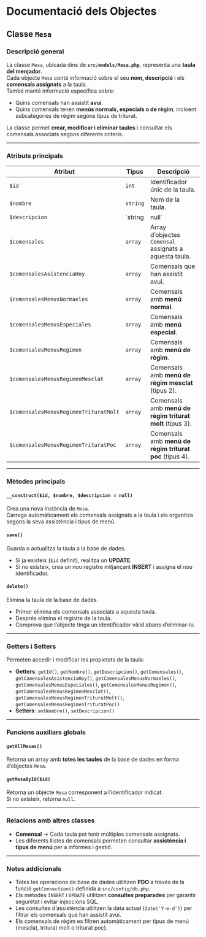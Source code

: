 # Documentació dels Objectes

## Classe `Mesa`

### Descripció general

La classe `Mesa`, ubicada dins de **`src/models/Mesa.php`**, representa una **taula del menjador**.  
Cada objecte `Mesa` conté informació sobre el seu **nom, descripció** i els **comensals assignats** a la taula.  
També manté informació específica sobre:

- Quins comensals han assistit **avui**.
- Quins comensals tenen **menús normals, especials o de règim**, incloent subcategories de règim segons tipus de triturat.

La classe permet **crear, modificar i eliminar taules** i consultar els comensals associats segons diferents criteris.

---

### Atributs principals

|Atribut|Tipus|Descripció|
|---|---|---|
|`$id`|`int`|Identificador únic de la taula.|
|`$nombre`|`string`|Nom de la taula.|
|`$descripcion`|`string|null`|
|`$comensales`|`array`|Array d’objectes `Comensal` assignats a aquesta taula.|
|`$comensalesAsistenciaHoy`|`array`|Comensals que han assistit avui.|
|`$comensalesMenusNormaeles`|`array`|Comensals amb **menú normal**.|
|`$comensalesMenusEspeciales`|`array`|Comensals amb **menú especial**.|
|`$comensalesMenusRegimen`|`array`|Comensals amb **menú de règim**.|
|`$comensalesMenusRegimenMesclat`|`array`|Comensals amb **menú de règim mesclat** (tipus 2).|
|`$comensalesMenusRegimenTrituratMolt`|`array`|Comensals amb **menú de règim triturat molt** (tipus 3).|
|`$comensalesMenusRegimenTrituratPoc`|`array`|Comensals amb **menú de règim triturat poc** (tipus 4).|

---

### Mètodes principals

#### `__construct($id, $nombre, $descripcion = null)`

Crea una nova instància de `Mesa`.  
Carrega automàticament els comensals assignats a la taula i els organitza segons la seva assistència i tipus de menú.

#### `save()`

Guarda o actualitza la taula a la base de dades.

- Si ja existeix (`$id` definit), realitza un **UPDATE**.
- Si no existeix, crea un nou registre mitjançant **INSERT** i assigna el nou identificador.

#### `delete()`

Elimina la taula de la base de dades.

- Primer elimina els comensals associats a aquesta taula.
- Després elimina el registre de la taula.
- Comprova que l’objecte tinga un identificador vàlid abans d’eliminar-lo.

---

### Getters i Setters

Permeten accedir i modificar les propietats de la taula:

- **Getters**: `getId()`, `getNombre()`, `getDescripcion()`, `getComensales()`, `getComensalesAsistenciaHoy()`, `getComensalesMenusNormaeles()`, `getComensalesMenusEspeciales()`, `getComensalesMenusRegimen()`, `getComensalesMenusRegimenMesclat()`, `getComensalesMenusRegimenTrituratMolt()`, `getComensalesMenusRegimenTrituratPoc()`
- **Setters**: `setNombre()`, `setDescripcion()`

---

### Funcions auxiliars globals

#### `getAllMesas()`

Retorna un array amb **totes les taules** de la base de dades en forma d’objectes `Mesa`.

#### `getMesaById($id)`

Retorna un objecte `Mesa` corresponent a l’identificador indicat.  
Si no existeix, retorna `null`.

---

### Relacions amb altres classes

- **Comensal** → Cada taula pot tenir múltiples comensals assignats.
- Les diferents llistes de comensals permeten consultar **assistència i tipus de menú** per a informes i gestió.

---

### Notes addicionals

- Totes les operacions de base de dades utilitzen **PDO** a través de la funció `getConnection()` definida a `src/config/db.php`.
- Els mètodes `INSERT` i `UPDATE` utilitzen **consultes preparades** per garantir seguretat i evitar injeccions SQL.
- Les consultes d’assistència utilitzen la data actual (`date('Y-m-d')`) per filtrar els comensals que han assistit avui.
- Els comensals de règim es filtren automàticament per tipus de menú (mesclat, triturat molt o triturat poc).


